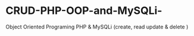 # CRUD-PHP-OOP-and-MySQLi-
Object Oriented Programing PHP &amp; MySQLi (create, read update &amp; delete )
